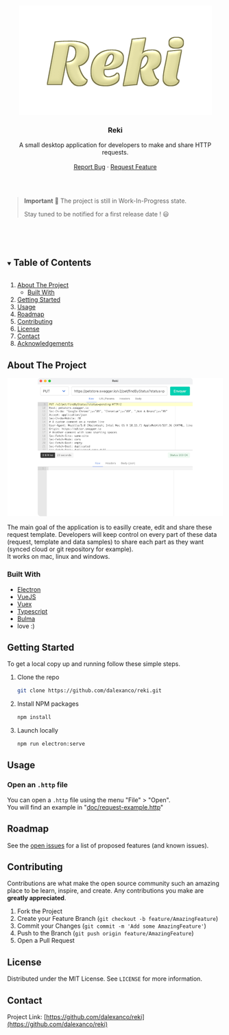 
<!-- PROJECT LOGO -->
<p align="center">
  <a href="https://github.com/dalexanco/reki">
    <img src="doc/app-logo.png" alt="Logo" width="451" height="254">
  </a>
  <h3 align="center">Reki</h3>

  <p align="center">
    A small desktop application for developers to make and share HTTP requests.<br/>
    <br />
    <a href="https://github.com/dalexanco/reki/issues">Report Bug</a>
    ·
    <a href="https://github.com/dalexanco/reki/issues">Request Feature</a>
  </p>
</p>
<br/><br/>

> **Important** 👷 The project is still in Work-In-Progress state.
> 
> Stay tuned to be notified for a first release date ! 😃

<br/><br/>
<!-- TABLE OF CONTENTS -->
<details open="open">
  <summary><h2 style="display: inline-block">Table of Contents</h2></summary>
  <ol>
    <li>
      <a href="#about-the-project">About The Project</a>
      <ul>
        <li><a href="#built-with">Built With</a></li>
      </ul>
    </li>
    <li><a href="#getting-started">Getting Started</a></li>
    <li><a href="#usage">Usage</a></li>
    <li><a href="#roadmap">Roadmap</a></li>
    <li><a href="#contributing">Contributing</a></li>
    <li><a href="#license">License</a></li>
    <li><a href="#contact">Contact</a></li>
    <li><a href="#acknowledgements">Acknowledgements</a></li>
  </ol>
</details>



<!-- ABOUT THE PROJECT -->
## About The Project

![Reki Screen Shot][product-screenshot]

The main goal of the application is to easilly create, edit and share these request template. Developers will keep control on every part of these data (request, template and data samples) to share each part as they want (synced cloud or git repository for example).<br/>
It works on mac, linux and windows.


### Built With

* [Electron](https://www.electronjs.org/)
* [VueJS](https://vuejs.org/)
* [Vuex](https://vuex.vuejs.org/)
* [Typescript](https://www.typescriptlang.org/)
* [Bulma](https://bulma.io/)
* love :)


<!-- GETTING STARTED -->
## Getting Started

To get a local copy up and running follow these simple steps.

1. Clone the repo
   ```sh
   git clone https://github.com/dalexanco/reki.git
   ```
2. Install NPM packages
   ```sh
   npm install
   ```
3. Launch locally
    ```sh
    npm run electron:serve
    ```

<!-- USAGE EXAMPLES -->
## Usage

### Open an `.http` file
You can open a `.http` file using the menu "File" > "Open". <br/>
You will find an example in "[doc/request-example.http](https://github.com/dalexanco/reki/doc/request-example.http)"

<!-- ROADMAP -->
## Roadmap

See the [open issues](https://github.com/dalexanco/reki/issues) for a list of proposed features (and known issues).



<!-- CONTRIBUTING -->
## Contributing

Contributions are what make the open source community such an amazing place to be learn, inspire, and create. Any contributions you make are **greatly appreciated**.

1. Fork the Project
2. Create your Feature Branch (`git checkout -b feature/AmazingFeature`)
3. Commit your Changes (`git commit -m 'Add some AmazingFeature'`)
4. Push to the Branch (`git push origin feature/AmazingFeature`)
5. Open a Pull Request


<!-- LICENSE -->
## License

Distributed under the MIT License. See `LICENSE` for more information.


<!-- CONTACT -->
## Contact

Project Link: [https://github.com/dalexanco/reki](https://github.com/dalexanco/reki)



<!-- MARKDOWN LINKS & IMAGES -->
<!-- https://www.markdownguide.org/basic-syntax/#reference-style-links -->
[product-screenshot]: doc/app-preview.png
[product-logo]: doc/app-logo.png
